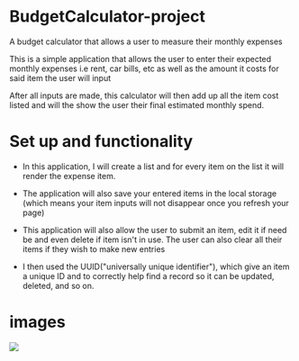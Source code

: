 # BudgetCalculator-project

A budget calculator that allows a user to measure their monthly expenses 

This is a simple application that allows the user to enter their expected monthly expenses i.e rent, car bills, etc as well as the amount it costs for said item the user will input

After all inputs are made, this calculator will then add up all the item cost listed and will the show the user their final estimated monthly spend.

# Set up and functionality

- In this application, I will create a list and for every item on the list it will render the expense item.

- The application will also save your entered items in the local storage (which means your item inputs will not disappear once you refresh your page)

- This application will also allow the user to submit an item, edit it if need be and even delete if item isn't in use. The user can also clear all their items if they wish to make new entries

- I then used the UUID("universally unique identifier"), which give an item a unique ID and to correctly help find a record so it can be updated, deleted, and so on.

# images 

![]("https://github.com/NajmaWThande/BudgetCalculator-project/blob/main/budget-calculator/src/images/budgetpage.png") 
